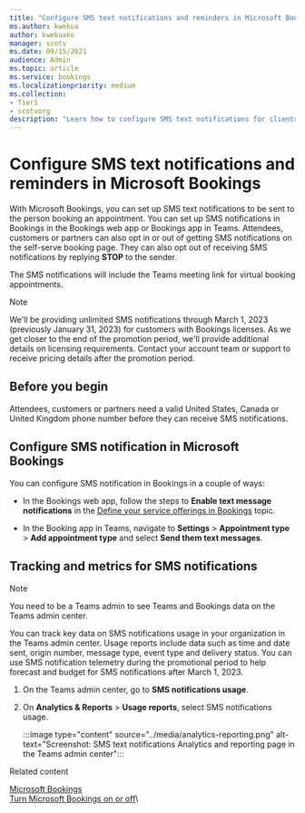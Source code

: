 ```yaml
---
title: "Configure SMS text notifications and reminders in Microsoft Bookings"
ms.author: kwekua
author: kwekuako
manager: scotv
ms.date: 09/15/2021
audience: Admin
ms.topic: article
ms.service: bookings
ms.localizationpriority: medium
ms.collection:
- Tier1
- scotvorg
description: "Learn how to configure SMS text notifications for clients, customers and partners in Microsoft Bookings."
---
```


# Configure SMS text notifications and reminders in Microsoft Bookings

With Microsoft Bookings, you can set up SMS text notifications to be sent to the person booking an appointment. You can set up SMS notifications in Bookings in the Bookings web app or Bookings app in Teams. Attendees, customers or partners can also opt in or out of getting SMS notifications on the self-serve booking page. They can also opt out of receiving SMS notifications by replying **STOP** to the sender.

The SMS notifications will include the Teams meeting link for virtual booking appointments.

> [!NOTE]
> We'll be providing unlimited SMS notifications through March 1, 2023 (previously January 31, 2023) for customers with Bookings licenses. As we get closer to the end of the promotion period, we'll provide additional details on licensing requirements. Contact your account team or support to receive pricing details after the promotion period.

## Before you begin

Attendees, customers or partners need a valid United States, Canada or United Kingdom phone number before they can receive SMS notifications.

## Configure SMS notification in Microsoft Bookings

You can configure SMS notification in Bookings in a couple of ways:

- In the Bookings web app, follow the steps to **Enable text message notifications** in the [Define your service offerings in Bookings](define-service-offerings.md) topic.

- In the Booking app in Teams, navigate to **Settings** > **Appointment type** > **Add appointment type** and select **Send them text messages**.

## Tracking and metrics for SMS notifications

> [!NOTE]
> You need to be a Teams admin to see Teams and Bookings data on the Teams admin center.

You can track key data on SMS notifications usage in your organization in the Teams admin center. Usage reports include data such as time and date sent, origin number, message type, event type and delivery status. You can use SMS notification telemetry during the promotional period to help forecast and budget for SMS notifications after March 1, 2023.

1. On the Teams admin center, go to **SMS notifications usage**.

2. On **Analytics & Reports** > **Usage reports**, select SMS notifications usage.

    :::image type="content" source="../media/analytics-reporting.png" alt-text="Screenshot: SMS text notifications Analytics and reporting page in the Teams admin center":::

Related content

[Microsoft Bookings](bookings-overview.md)\
[Turn Microsoft Bookings on or off](turn-bookings-on-or-off.md)\
